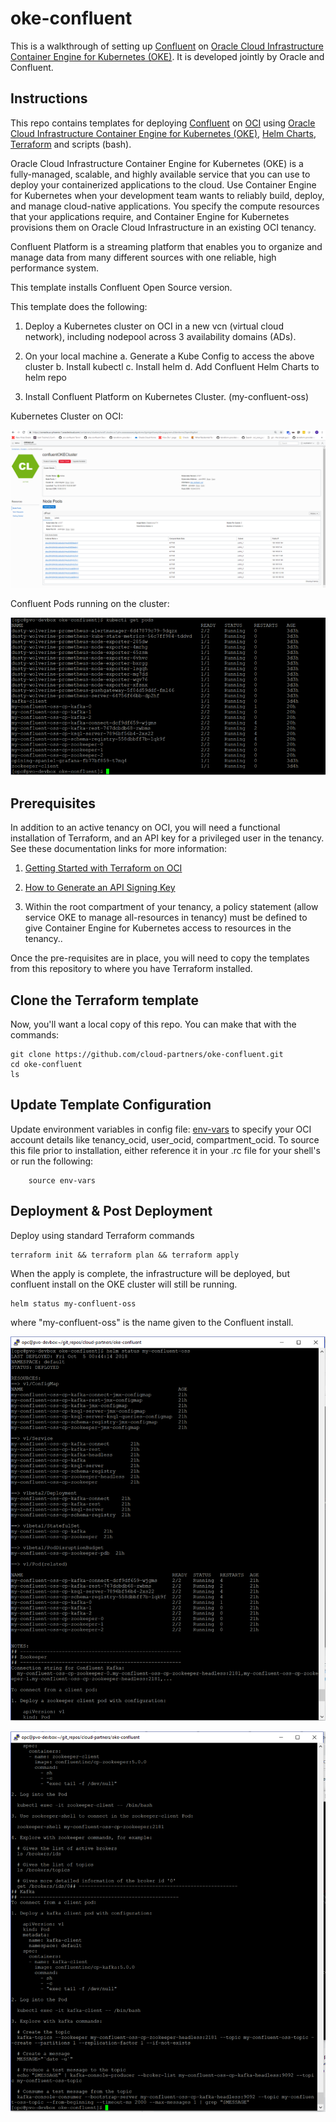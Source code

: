 # oke-confluent
This is a walkthrough of setting up [Confluent](https://www.confluent.io) on [Oracle Cloud Infrastructure Container Engine for Kubernetes (OKE)](https://cloud.oracle.com/containers/kubernetes-engine). It is developed jointly by Oracle and Confluent.

## Instructions
This repo contains templates for deploying [Confluent](https://www.confluent.io) on [OCI](https://cloud.oracle.com/cloud-infrastructure) using [Oracle Cloud Infrastructure Container Engine for Kubernetes (OKE)](https://cloud.oracle.com/containers/kubernetes-engine), [Helm Charts](https://docs.helm.sh/), [Terraform](https://www.terraform.io/) and scripts (bash).

Oracle Cloud Infrastructure Container Engine for Kubernetes (OKE) is a fully-managed, scalable, and highly available service that you can use to deploy your containerized applications to the cloud. Use Container Engine for Kubernetes when your development team wants to reliably build, deploy, and manage cloud-native applications. You specify the compute resources that your applications require, and Container Engine for Kubernetes provisions them on Oracle Cloud Infrastructure in an existing OCI tenancy.

Confluent Platform is a streaming platform that enables you to organize and manage data from many different sources with one reliable, high performance system.

This template installs Confluent Open Source version.

This template does the following:

1. Deploy a Kubernetes cluster on OCI in a new vcn (virtual cloud network), including nodepool across 3 availability domains (ADs).

2. On your local machine
    	a. Generate a Kube Config to access the above cluster
       	b. Install kubectl
       	c. Install helm
       	d. Add Confluent Helm Charts to helm repo

3. Install Confluent Platform on Kubernetes Cluster. (my-confluent-oss)

Kubernetes Cluster on OCI:

![](./images/OCI_Cluster_Console_Capture.PNG)

Confluent Pods running on the cluster:

![](./images/kubectl_get_pods_Capture.PNG)

## Prerequisites
In addition to an active tenancy on OCI, you will need a functional installation of Terraform, and an API key for a privileged user in the tenancy.  See these documentation links for more information:

1. [Getting Started with Terraform on OCI](https://docs.cloud.oracle.com/iaas/Content/API/SDKDocs/terraformgetstarted.htm)

2. [How to Generate an API Signing Key](https://docs.cloud.oracle.com/iaas/Content/API/Concepts/apisigningkey.htm#How)

3. Within the root compartment of your tenancy, a policy statement (allow service OKE to manage all-resources in tenancy) must be defined to give Container Engine for Kubernetes access to resources in the tenancy..


Once the pre-requisites are in place, you will need to copy the templates from this repository to where you have Terraform installed.

## Clone the Terraform template
Now, you'll want a local copy of this repo.  You can make that with the commands:

    git clone https://github.com/cloud-partners/oke-confluent.git
    cd oke-confluent
    ls

## Update Template Configuration
Update environment variables in config file: [env-vars](https://github.com/pvaldria/oke-confluent/blob/master/env-vars)  to specify your OCI account details like tenancy_ocid, user_ocid, compartment_ocid. To source this file prior to installation, either reference it in your .rc file for your shell's or run the following:

        source env-vars

## Deployment & Post Deployment

Deploy using standard Terraform commands

    terraform init && terraform plan && terraform apply

When the apply is complete, the infrastructure will be deployed, but confluent install on the OKE cluster will still be running.

    helm status my-confluent-oss

where "my-confluent-oss" is the name given to the Confluent install.   

![](./images/helm_status_my-confluent-oss-Capture.PNG)

![](./images/helm_status_my-confluent-oss-2-Capture.PNG)
